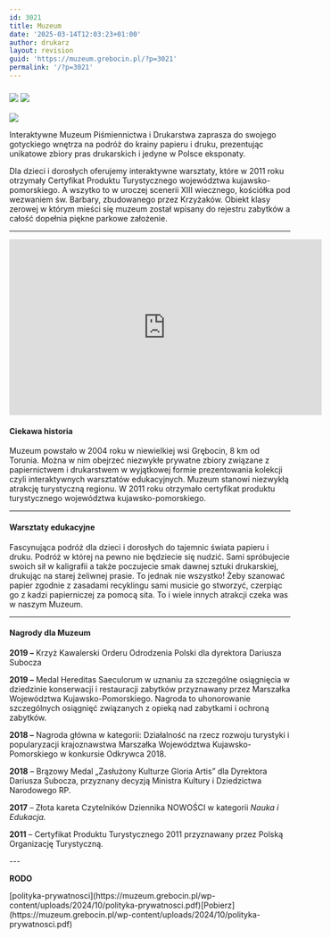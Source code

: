 ```yaml
---
id: 3021
title: Muzeum
date: '2025-03-14T12:03:23+01:00'
author: drukarz
layout: revision
guid: 'https://muzeum.grebocin.pl/?p=3021'
permalink: '/?p=3021'
---
```


### <span style="color: #008080;">![](http://muzeum.grebocin.pl/wp-content/uploads/2021/09/IMG_5012-768x1024.jpeg) ![](http://muzeum.grebocin.pl/wp-content/uploads/2021/09/IMG_5013-768x1024.jpeg)</span>

![](http://muzeum.grebocin.pl/wp-content/uploads/2024/01/IMG_6944.jpg)

<div class="x11i5rnm xat24cr x1mh8g0r x1vvkbs xtlvy1s x126k92a"><div dir="auto">Interaktywne Muzeum Piśmiennictwa i Drukarstwa zaprasza do swojego gotyckiego wnętrza na podróż do krainy papieru i druku, prezentując unikatowe zbiory pras drukarskich i jedyne w Polsce eksponaty.

Dla dzieci i dorosłych oferujemy interaktywne warsztaty, które w 2011 roku otrzymały Certyfikat Produktu Turystycznego województwa kujawsko-pomorskiego. A wszytko to w uroczej scenerii XIII wiecznego, kościółka pod wezwaniem św. Barbary, zbudowanego przez Krzyżaków. Obiekt klasy zerowej w którym mieści się muzeum został wpisany do rejestru zabytków a całość dopełnia piękne parkowe założenie.

---

<iframe allowfullscreen="allowfullscreen" frameborder="0" height="315" loading="lazy" src="https://www.youtube.com/embed/ppOB-SE6D0Q" width="560"></iframe>

#### Ciekawa historia

<span class="color_15">Muzeum powstało w 2004 roku w niewielkiej wsi Grębocin, 8 km od Torunia. </span><span class="color_15">Można w nim obejrzeć niezwykłe prywatne zbiory związane z papiernictwem i drukarstwem w wyjątkowej formie prezentowania kolekcji czyli interaktywnych warsztatów edukacyjnych.</span><span class="color_15"> Muzeum stanowi niezwykłą atrakcję turystyczną regionu. </span><span class="color_15">W 2011 roku otrzymało certyfikat produktu turystycznego województwa kujawsko-pomorskiego.  
</span>

---

#### Warsztaty edukacyjne

<span class="color_15">Fascynująca podróż dla dzieci i dorosłych do tajemnic świata papieru i druku. Podróż w której na pewno nie będziecie się nudzić. Sami spróbujecie swoich sił w kaligrafii a także poczujecie smak dawnej sztuki drukarskiej, drukując na starej żeliwnej prasie. </span><span class="color_15">To jednak nie wszystko! Żeby szanować papier zgodnie z zasadami recyklingu sami musicie go stworzyć, czerpiąc go z kadzi papierniczej za pomocą sita. To i wiele innych atrakcji czeka was </span><span class="color_15">w naszym Muzeum.</span>

---

#### Nagrody dla Muzeum

**2019 –** Krzyż Kawalerski Orderu Odrodzenia Polski dla dyrektora Dariusza Subocza

**2019 –** Medal Hereditas Saeculorum w uznaniu za szczególne osiągnięcia w dziedzinie konserwacji i restauracji zabytków przyznawany przez Marszałka Województwa Kujawsko-Pomorskiego. Nagroda to uhonorowanie szczególnych osiągnięć związanych z opieką nad zabytkami i ochroną zabytków.

**2018 –** Nagroda główna w kategorii: Działalność na rzecz rozwoju turystyki i popularyzacji krajoznawstwa Marszałka Województwa Kujawsko-Pomorskiego w konkursie Odkrywca 2018.

**2018** – Brązowy Medal „Zasłużony Kulturze Gloria Artis” dla Dyrektora Dariusza Subocza, przyznany decyzją Ministra Kultury i Dziedzictwa Narodowego RP.

<span class="color_15">**2017** – Złota kareta Czytelników Dziennika NOWOŚCI w kategorii *Nauka i Edukacja.*</span>

**2011** – Certyfikat Produktu Turystycznego 2011 przyznawany przez Polską Organizację Turystyczną.

</div></div>---

**RODO**

<div class="wp-block-file">[polityka-prywatnosci](https://muzeum.grebocin.pl/wp-content/uploads/2024/10/polityka-prywatnosci.pdf)[Pobierz](https://muzeum.grebocin.pl/wp-content/uploads/2024/10/polityka-prywatnosci.pdf)</div>